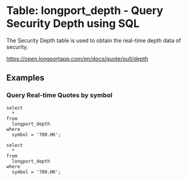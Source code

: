 # Table: longport_depth - Query Security Depth using SQL

The Security Depth table is used to obtain the real-time depth data of security.

https://open.longportapp.com/en/docs/quote/pull/depth

## Examples

### Query Real-time Quotes by symbol

```sql+postgres
select
  *
from
  longport_depth
where
  symbol = '700.HK';
```

```sql+sqlite
select
  *
from
  longport_depth
where
  symbol = '700.HK';
```
